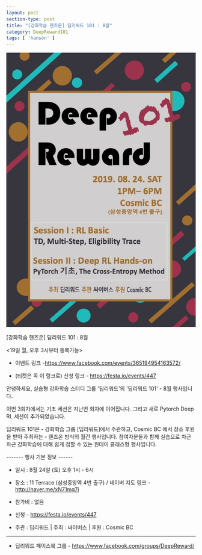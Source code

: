 ```yaml
---
layout: post
section-type: post
title: "[강화학습 핸즈온] 딥리워드 101 : 8월"
category: DeepReward101
tags: [ 'hanson' ]
---
```


![img](/img/DeepReward101/august_event.jpeg)

[강화학습 핸즈온] 딥리워드 101 : 8월

<19일 월, 오후 3시부터 등록가능>

* 이벤트 링크 -https://www.facebook.com/events/365194954163572/

* (티켓은 꼭 이 링크로) 신청 링크 - https://festa.io/events/447

안녕하세요, 실습형 강화학습 스터디 그룹 '딥리워드'의 '딥리워드 101' - 8월 행사입니다.

이번 3회차에서는 기초 세션은 지난번 회차에 이어집니다. 그리고 새로 Pytorch Deep RL 세션이 추가되었습니다.

딥리워드 101은 - 강화학습 그룹 [딥리워드]에서 주관하고, Cosmic BC 에서 장소 후원을 받아 주최하는 - 핸즈온 방식의 월간 행사입니다. 참여자분들과 함께 실습으로 차근차근 강화학습에 대해 쉽게 접할 수 있는 원데이 클래스형 행사입니다.

------- 행사 기본 정보 ------

* 일시 : 8월 24일 (토) 오후 1시 - 6시

* 장소 : 11 Terrace (삼성중앙역 4번 출구) / 네이버 지도 링크 - http://naver.me/xN71mq7i

* 참가비 : 없음

* 신청 - https://festa.io/events/447

* 주관 : 딥리워드 | 주최 : 싸이버스 | 후원 : Cosmic BC

----------------------------

* 딥리워드 페이스북 그룹 - https://www.facebook.com/groups/DeepReward/